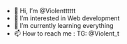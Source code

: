 - 👋 Hi, I’m @Violentttttt
- 👀 I’m interested in Web development
- 🌱 I’m currently learning everything
- 📫 How to reach me : TG: @Violent_t

<!---
Violentttttt/Violentttttt is a ✨ special ✨ repository because its `README.md` (this file) appears on your GitHub profile.
You can click the Preview link to take a look at your changes.
--->
